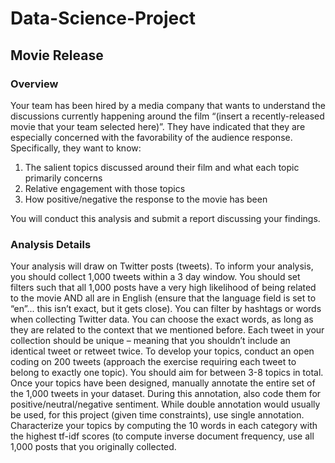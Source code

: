 # Data-Science-Project
## Movie Release
### Overview
Your team has been hired by a media company that wants to understand the discussions currently happening around the film “(insert a recently-released movie that your team selected here)”. They have indicated that they are especially concerned with the favorability of the audience response. Specifically, they want to know:
1. The salient topics discussed around their film and what each topic primarily concerns
2. Relative engagement with those topics
3. How positive/negative the response to the movie has been

You will conduct this analysis and submit a report discussing your findings.

### Analysis Details

Your analysis will draw on Twitter posts (tweets). To inform your analysis, you should collect 1,000 tweets within a 3 day window. You should set filters such that all 1,000 posts have a very high likelihood of being related to the movie AND all are in English (ensure that the language field is set to “en”... this isn’t exact, but it gets close). You can filter by hashtags or words when collecting Twitter data. You can choose the exact words, as long as they are related to the context that we mentioned before.
Each tweet in your collection should be unique – meaning that you shouldn’t include an identical tweet or retweet twice.
To develop your topics, conduct an open coding on 200 tweets (approach the exercise requiring each tweet to belong to exactly one topic). You should aim for between 3-8 topics in total.
Once your topics have been designed, manually annotate the entire set of the 1,000 tweets in your dataset. During this annotation, also code them for positive/neutral/negative sentiment. While double annotation would usually be used, for this project (given time constraints), use single annotation.
Characterize your topics by computing the 10 words in each category with the highest tf-idf scores (to compute inverse document frequency, use all 1,000 posts that you originally collected.
